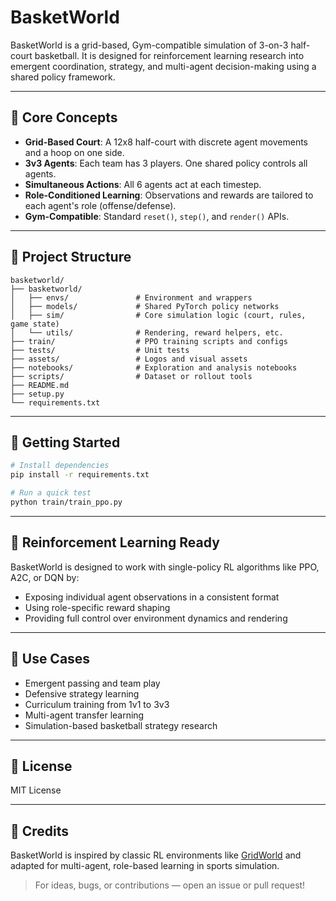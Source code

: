 # BasketWorld

BasketWorld is a grid-based, Gym-compatible simulation of 3-on-3 half-court basketball. It is designed for reinforcement learning research into emergent coordination, strategy, and multi-agent decision-making using a shared policy framework.

---

## 🧠 Core Concepts

- **Grid-Based Court**: A 12x8 half-court with discrete agent movements and a hoop on one side.
- **3v3 Agents**: Each team has 3 players. One shared policy controls all agents.
- **Simultaneous Actions**: All 6 agents act at each timestep.
- **Role-Conditioned Learning**: Observations and rewards are tailored to each agent's role (offense/defense).
- **Gym-Compatible**: Standard `reset()`, `step()`, and `render()` APIs.

---

## 📂 Project Structure

```
basketworld/
├── basketworld/
│   ├── envs/               # Environment and wrappers
│   ├── models/             # Shared PyTorch policy networks
│   ├── sim/                # Core simulation logic (court, rules, game state)
│   └── utils/              # Rendering, reward helpers, etc.
├── train/                  # PPO training scripts and configs
├── tests/                  # Unit tests
├── assets/                 # Logos and visual assets
├── notebooks/              # Exploration and analysis notebooks
├── scripts/                # Dataset or rollout tools
├── README.md
├── setup.py
└── requirements.txt
```

---

## 🚀 Getting Started

```bash
# Install dependencies
pip install -r requirements.txt

# Run a quick test
python train/train_ppo.py
```

---

## 🤖 Reinforcement Learning Ready

BasketWorld is designed to work with single-policy RL algorithms like PPO, A2C, or DQN by:
- Exposing individual agent observations in a consistent format
- Using role-specific reward shaping
- Providing full control over environment dynamics and rendering

---

## 🏀 Use Cases
- Emergent passing and team play
- Defensive strategy learning
- Curriculum training from 1v1 to 3v3
- Multi-agent transfer learning
- Simulation-based basketball strategy research

---

## 📜 License
MIT License

---

## 🧩 Credits
BasketWorld is inspired by classic RL environments like [GridWorld](https://gymnasium.farama.org/environments/toy_text/frozen_lake/) and adapted for multi-agent, role-based learning in sports simulation.

> For ideas, bugs, or contributions — open an issue or pull request!
